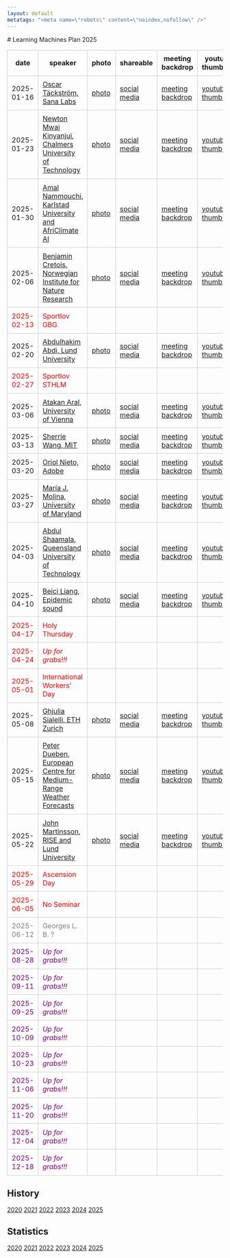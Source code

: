 ```yaml
---
layout: default
metatags: "<meta name=\"robots\" content=\"noindex,nofollow\" />"
---
```

<style type="text/css" scoped>
td, th {border: 1px solid #ccc; padding: 0.6em;}
table {border-collapse: collapse;}
</style># Learning Machines Plan 2025

| date | speaker                                   | photo | shareable | meeting backdrop | youtube thumbnail | <a title="Speaker, Title, Abstract, Bio, Photo. Strikethrough means we don't have it yet.">comment</a>        |
| ---- | ----------------------------------------- | ----- | ----- | ----- | ----- | -------------- |
|  2025-01-16  |  [Oscar Täckström, Sana Labs](2025-01-16.md)  |  [photo](2025-01-16-photo-oscar-tackstrom.jpg)  |  [social media ](2025-01-16-social-media-oscar-tackstrom.jpg)  |  [meeting backdrop ](2025-01-16-meeting-backdrop-oscar-tackstrom.jpg)  |  [youtube thumbnail ](2025-01-16-youtube-thumbnail-oscar-tackstrom.jpg)  |  STABP  |
|  2025-01-23  |  [Newton Mwai Kinyanjui, Chalmers University of Technology](2025-01-23.md)  |  [photo](2025-01-23-photo-newton-mwai-kinyanjui.jpg)  |  [social media ](2025-01-23-social-media-newton-mwai-kinyanjui.jpg)  |  [meeting backdrop ](2025-01-23-meeting-backdrop-newton-mwai-kinyanjui.jpg)  |  [youtube thumbnail ](2025-01-23-youtube-thumbnail-newton-mwai-kinyanjui.jpg)  |  STABP  |
|  2025-01-30  |  [Amal Nammouchi, Karlstad University and AfriClimate AI](2025-01-30.md)  |  [photo](2025-01-30-photo-amal-nammouchi.jpg)  |  [social media ](2025-01-30-social-media-amal-nammouchi.jpg)  |  [meeting backdrop ](2025-01-30-meeting-backdrop-amal-nammouchi.jpg)  |  [youtube thumbnail ](2025-01-30-youtube-thumbnail-amal-nammouchi.jpg)  |  STABP  |
|  2025-02-06  |  [Benjamin Cretois, Norwegian Institute for Nature Research](2025-02-06.md)  |  [photo](2025-02-06-photo-benjamin-cretois.jpg)  |  [social media ](2025-02-06-social-media-benjamin-cretois.jpg)  |  [meeting backdrop ](2025-02-06-meeting-backdrop-benjamin-cretois.jpg)  |  [youtube thumbnail ](2025-02-06-youtube-thumbnail-benjamin-cretois.jpg)  |  STABP  |
| <span style="color:red"> 2025-02-13 </span> | <span style="color:red"> Sportlov GBG </span> | <span style="color:red">  </span> | <span style="color:red">  </span> | <span style="color:red">  </span> | <span style="color:red">  </span> | <span style="color:red"> CANCELLED </span> |
|  2025-02-20  |  [Abdulhakim Abdi, Lund University](2025-02-20.md)  |  [photo](2025-02-20-photo-abdulhakim-abdi.jpg)  |  [social media ](2025-02-20-social-media-abdulhakim-abdi.jpg)  |  [meeting backdrop ](2025-02-20-meeting-backdrop-abdulhakim-abdi.jpg)  |  [youtube thumbnail ](2025-02-20-youtube-thumbnail-abdulhakim-abdi.jpg)  |  STABP  |
| <span style="color:red"> 2025-02-27 </span> | <span style="color:red"> Sportlov STHLM </span> | <span style="color:red">  </span> | <span style="color:red">  </span> | <span style="color:red">  </span> | <span style="color:red">  </span> | <span style="color:red"> CANCELLED </span> |
|  2025-03-06  |  [Atakan Aral, University of Vienna](2025-03-06.md)  |  [photo](2025-03-06-photo-atakan-aral.jpg)  |  [social media ](2025-03-06-social-media-atakan-aral.jpg)  |  [meeting backdrop ](2025-03-06-meeting-backdrop-atakan-aral.jpg)  |  [youtube thumbnail ](2025-03-06-youtube-thumbnail-atakan-aral.jpg)  |  STABP  |
|  2025-03-13  |  [Sherrie Wang, MIT](2025-03-13.md)  |  [photo](2025-03-13-photo-sherrie-wang.jpg)  |  [social media ](2025-03-13-social-media-sherrie-wang.jpg)  |  [meeting backdrop ](2025-03-13-meeting-backdrop-sherrie-wang.jpg)  |  [youtube thumbnail ](2025-03-13-youtube-thumbnail-sherrie-wang.jpg)  |  STABP  |
|  2025-03-20  |  [Oriol Nieto, Adobe](2025-03-20.md)  |  [photo](2025-03-20-photo-oriol-nieto.jpg)  |  [social media ](2025-03-20-social-media-oriol-nieto.jpg)  |  [meeting backdrop ](2025-03-20-meeting-backdrop-oriol-nieto.jpg)  |  [youtube thumbnail ](2025-03-20-youtube-thumbnail-oriol-nieto.jpg)  |  STABP  |
|  2025-03-27  |  [María J. Molina, University of Maryland](2025-03-27.md)  |  [photo](2025-03-27-photo-maria-j.-molina.jpg)  |  [social media ](2025-03-27-social-media-maria-j.-molina.jpg)  |  [meeting backdrop ](2025-03-27-meeting-backdrop-maria-j.-molina.jpg)  |  [youtube thumbnail ](2025-03-27-youtube-thumbnail-maria-j.-molina.jpg)  |  STABP  |
|  2025-04-03  |  [Abdul Shaamala, Queensland University of Technology](2025-04-03.md)  |  [photo](2025-04-03-photo-abdul-shaamala.jpg)  |  [social media ](2025-04-03-social-media-abdul-shaamala.jpg)  |  [meeting backdrop ](2025-04-03-meeting-backdrop-abdul-shaamala.jpg)  |  [youtube thumbnail ](2025-04-03-youtube-thumbnail-abdul-shaamala.jpg)  |  STABP  |
|  2025-04-10  |  [Beici Liang, Epidemic sound](2025-04-10.md)  |  [photo](2025-04-10-photo-beici-liang.jpg)  |  [social media ](2025-04-10-social-media-beici-liang.jpg)  |  [meeting backdrop ](2025-04-10-meeting-backdrop-beici-liang.jpg)  |  [youtube thumbnail ](2025-04-10-youtube-thumbnail-beici-liang.jpg)  |  STABP  |
| <span style="color:red"> 2025-04-17 </span> | <span style="color:red"> Holy Thursday </span> | <span style="color:red">  </span> | <span style="color:red">  </span> | <span style="color:red">  </span> | <span style="color:red">  </span> | <span style="color:red"> CANCELLED </span> |
| <span style="color:red"> 2025-04-24 </span> | <span style="color:red"> *Up for grabs!!!* </span> | <span style="color:red">  </span> | <span style="color:red">  </span> | <span style="color:red">  </span> | <span style="color:red">  </span> | <span style="color:red"> CANCELLED </span> |
| <span style="color:red"> 2025-05-01 </span> | <span style="color:red"> International Workers' Day </span> | <span style="color:red">  </span> | <span style="color:red">  </span> | <span style="color:red">  </span> | <span style="color:red">  </span> | <span style="color:red"> CANCELLED </span> |
|  2025-05-08  |  [Ghjulia Sialelli, ETH Zurich](2025-05-08.md)  |  [photo](2025-05-08-photo-ghjulia-sialelli.jpg)  |  [social media ](2025-05-08-social-media-ghjulia-sialelli.jpg)  |  [meeting backdrop ](2025-05-08-meeting-backdrop-ghjulia-sialelli.jpg)  |  [youtube thumbnail ](2025-05-08-youtube-thumbnail-ghjulia-sialelli.jpg)  |  STABP  |
|  2025-05-15  |  [Peter Dueben, European Centre for Medium-Range Weather Forecasts](2025-05-15.md)  |  [photo](2025-05-15-photo-peter-dueben.jpg)  |  [social media ](2025-05-15-social-media-peter-dueben.jpg)  |  [meeting backdrop ](2025-05-15-meeting-backdrop-peter-dueben.jpg)  |  [youtube thumbnail ](2025-05-15-youtube-thumbnail-peter-dueben.jpg)  |  STABP  |
|  2025-05-22  |  [John Martinsson, RISE and Lund University](2025-05-22.md)  |  [photo](2025-05-22-photo-john-martinsson.png)  |  [social media ](2025-05-22-social-media-john-martinsson.jpg)  |  [meeting backdrop ](2025-05-22-meeting-backdrop-john-martinsson.jpg)  |  [youtube thumbnail ](2025-05-22-youtube-thumbnail-john-martinsson.jpg)  |  STABP  |
| <span style="color:red"> 2025-05-29 </span> | <span style="color:red"> Ascension Day  </span> | <span style="color:red">  </span> | <span style="color:red">  </span> | <span style="color:red">  </span> | <span style="color:red">  </span> | <span style="color:red"> CANCELLED </span> |
| <span style="color:red"> 2025-06-05 </span> | <span style="color:red"> No Seminar </span> | <span style="color:red">  </span> | <span style="color:red">  </span> | <span style="color:red">  </span> | <span style="color:red">  </span> | <span style="color:red"> CANCELLED </span> |
| <span style="color:grey"> 2025-06-12 </span> | <span style="color:grey"> Georges L. B. ? </span> | <span style="color:grey">  </span> | <span style="color:grey">  </span> | <span style="color:grey">  </span> | <span style="color:grey">  </span> | <span style="color:grey"> S~~TABP~~ </span> |
| <span style="color:purple"> 2025-08-28 </span> | <span style="color:purple"> *Up for grabs!!!* </span> | <span style="color:purple">  </span> | <span style="color:purple">  </span> | <span style="color:purple">  </span> | <span style="color:purple">  </span> | <span style="color:purple"> ~~STABP~~ </span> |
| <span style="color:purple"> 2025-09-11 </span> | <span style="color:purple"> *Up for grabs!!!* </span> | <span style="color:purple">  </span> | <span style="color:purple">  </span> | <span style="color:purple">  </span> | <span style="color:purple">  </span> | <span style="color:purple"> ~~STABP~~ </span> |
| <span style="color:purple"> 2025-09-25 </span> | <span style="color:purple"> *Up for grabs!!!* </span> | <span style="color:purple">  </span> | <span style="color:purple">  </span> | <span style="color:purple">  </span> | <span style="color:purple">  </span> | <span style="color:purple"> ~~STABP~~ </span> |
| <span style="color:purple"> 2025-10-09 </span> | <span style="color:purple"> *Up for grabs!!!* </span> | <span style="color:purple">  </span> | <span style="color:purple">  </span> | <span style="color:purple">  </span> | <span style="color:purple">  </span> | <span style="color:purple"> ~~STABP~~ </span> |
| <span style="color:purple"> 2025-10-23 </span> | <span style="color:purple"> *Up for grabs!!!* </span> | <span style="color:purple">  </span> | <span style="color:purple">  </span> | <span style="color:purple">  </span> | <span style="color:purple">  </span> | <span style="color:purple"> ~~STABP~~ </span> |
| <span style="color:purple"> 2025-11-06 </span> | <span style="color:purple"> *Up for grabs!!!* </span> | <span style="color:purple">  </span> | <span style="color:purple">  </span> | <span style="color:purple">  </span> | <span style="color:purple">  </span> | <span style="color:purple"> ~~STABP~~ </span> |
| <span style="color:purple"> 2025-11-20 </span> | <span style="color:purple"> *Up for grabs!!!* </span> | <span style="color:purple">  </span> | <span style="color:purple">  </span> | <span style="color:purple">  </span> | <span style="color:purple">  </span> | <span style="color:purple"> ~~STABP~~ </span> |
| <span style="color:purple"> 2025-12-04 </span> | <span style="color:purple"> *Up for grabs!!!* </span> | <span style="color:purple">  </span> | <span style="color:purple">  </span> | <span style="color:purple">  </span> | <span style="color:purple">  </span> | <span style="color:purple"> ~~STABP~~ </span> |
| <span style="color:purple"> 2025-12-18 </span> | <span style="color:purple"> *Up for grabs!!!* </span> | <span style="color:purple">  </span> | <span style="color:purple">  </span> | <span style="color:purple">  </span> | <span style="color:purple">  </span> | <span style="color:purple"> ~~STABP~~ </span> |

## History 


[2020](/lm/2020) [2021](/lm/2021) [2022](/lm/2022) [2023](/lm/2023) [2024](/lm/2024) [2025](/lm/2025)


## Statistics


[2020](/lm/statistics-2020) [2021](/lm/statistics-2021) [2022](/lm/statistics-2022) [2023](/lm/statistics-2023) [2024](/lm/statistics-2024) [2025](/lm/statistics-2025)


